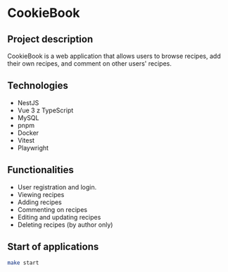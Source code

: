 # CookieBook  

## Project description

CookieBook is a web application that allows users to browse recipes, add their own recipes, and comment on other users' recipes.

## Technologies

* NestJS
* Vue 3 z TypeScript
* MySQL
* pnpm
* Docker
* Vitest
* Playwright

## Functionalities

* User registration and login.
* Viewing recipes
* Adding recipes
* Commenting on recipes
* Editing and updating recipes
* Deleting recipes (by author only)

## Start of applications

```bash
make start
```